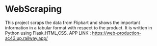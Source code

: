 # WebScraping
This project scraps the data from Flipkart and shows the important information in a tabular format with respect to the product. It is written in Python using Flask,HTML,CSS.
APP LINK : https://web-production-ac43.up.railway.app/
